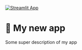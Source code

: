 
[![Streamlit App](https://static.streamlit.io/badges/streamlit_badge_black_white.svg)](DEPLOYED_APP_URL)

# 🎈 My new app

Some super description of my app
